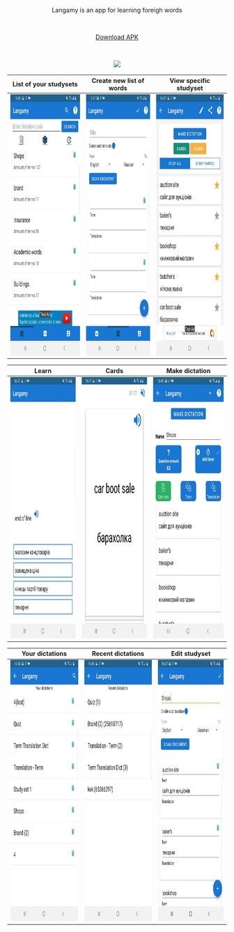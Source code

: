 <p align="center">
  Langamy is an app for learning foreigh words 
</p>
<br/>
<p align="center">
<a href="https://github.com/vladsakun/Langamy_2/tree/master/apk/app-debug.apk" download="app-debug.apk">Download APK</a>
</p>
<br/>
<p align="center">
  <img src="https://i.imgur.com/q6mAWKC.png" width="200">
</p>

|List of your studysets|  Create new list of words |  View specific studyset  |
| --- | --- | --- |
|<img src="/README/study_sets.jpg" height="600">|<img src="/README/create.jpg" height="600">|<img src="/README/study_set.jpg" height="600">|

|Learn| Cards |Make dictation|
| --- | --- | --- |
|<img src="/README/learn.jpg" height="600">|<img src="/README/card.jpg" height="600">|<img src="/README/make_dictation.jpg" height="600">|

|Your dictations| Recent dictations | Edit studyset |
| --- | --- | --- |
|<img src="/README/yout_dictations.jpg" height="600">|<img src="/README/recent_dictations.jpg" height="600">|<img src="/README/edit.jpg" height="600">|
<br/>
